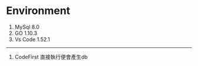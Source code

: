 # Environment #
1. MySql 8.0
2. GO 1.10.3
3. Vs Code 1.52.1


-------------------------------------
1. CodeFirst 直接執行便會產生db


